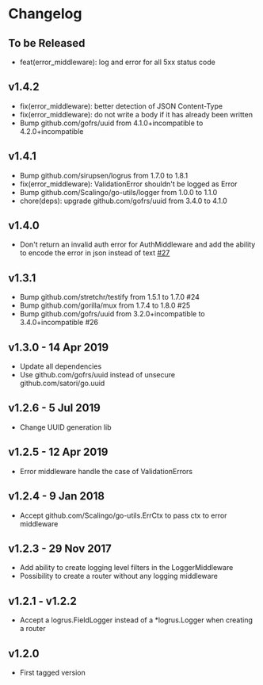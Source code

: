 # Changelog

## To be Released

* feat(error_middleware): log and error for all 5xx status code

## v1.4.2

* fix(error_middleware): better detection of JSON Content-Type
* fix(error_middleware): do not write a body if it has already been written
* Bump github.com/gofrs/uuid from 4.1.0+incompatible to 4.2.0+incompatible

## v1.4.1

* Bump github.com/sirupsen/logrus from 1.7.0 to 1.8.1
* fix(error_middleware): ValidationError shouldn't be logged as Error
* Bump github.com/Scalingo/go-utils/logger from 1.0.0 to 1.1.0
* chore(deps): upgrade github.com/gofrs/uuid from 3.4.0 to 4.1.0

## v1.4.0

* Don't return an invalid auth error for AuthMiddleware and add the ability to encode the error in json instead of text
  [#27](https://github.com/Scalingo/go-handlers/pull/27)

## v1.3.1

* Bump github.com/stretchr/testify from 1.5.1 to 1.7.0 #24
* Bump github.com/gorilla/mux from 1.7.4 to 1.8.0 #25
* Bump github.com/gofrs/uuid from 3.2.0+incompatible to 3.4.0+incompatible #26

## v1.3.0 - 14 Apr 2019

* Update all dependencies
* Use github.com/gofrs/uuid instead of unsecure github.com/satori/go.uuid

## v1.2.6 - 5 Jul 2019

* Change UUID generation lib

## v1.2.5 - 12 Apr 2019

* Error middleware handle the case of ValidationErrors

## v1.2.4 - 9 Jan 2018

* Accept github.com/Scalingo/go-utils.ErrCtx to pass ctx to error middleware

## v1.2.3 - 29 Nov 2017

* Add ability to create logging level filters in the LoggerMiddleware
* Possibility to create a router without any logging middleware

## v1.2.1 - v1.2.2

* Accept a logrus.FieldLogger instead of a *logrus.Logger when creating a router

## v1.2.0

* First tagged version
